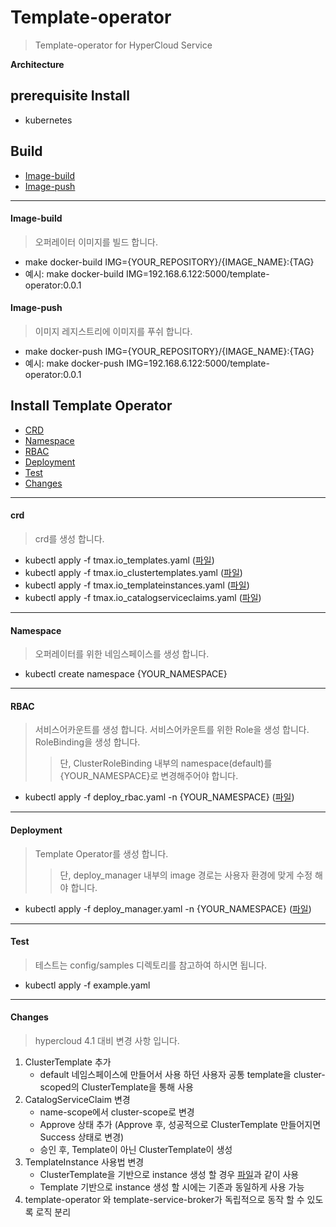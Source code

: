 # Template-operator

> Template-operator for HyperCloud Service

**Architecture**

## prerequisite Install
- kubernetes

## Build
- [Image-build](#image-build)
- [Image-push](#image-push)

---

#### Image-build
> 오퍼레이터 이미지를 빌드 합니다.
- make docker-build IMG={YOUR_REPOSITORY}/{IMAGE_NAME}:{TAG}
- 예시: make docker-build IMG=192.168.6.122:5000/template-operator:0.0.1

#### Image-push
> 이미지 레지스트리에 이미지를 푸쉬 합니다.
- make docker-push IMG={YOUR_REPOSITORY}/{IMAGE_NAME}:{TAG}
- 예시: make docker-push IMG=192.168.6.122:5000/template-operator:0.0.1

## Install Template Operator

- [CRD](#crd)
- [Namespace](#namespace)
- [RBAC](#RBAC)
- [Deployment](#deployment)
- [Test](#test)
- [Changes](#changes)

---

#### crd
> crd를 생성 합니다.
- kubectl apply -f tmax.io_templates.yaml ([파일](./config/crd/bases/tmax.io_templates.yaml))
- kubectl apply -f tmax.io_clustertemplates.yaml ([파일](./config/crd/bases/tmax.io_clustertemplates.yaml))
- kubectl apply -f tmax.io_templateinstances.yaml ([파일](./config/crd/bases/tmax.io_templateinstances.yaml))
- kubectl apply -f tmax.io_catalogserviceclaims.yaml ([파일](./config/crd/bases/tmax.io_catalogserviceclaims.yaml))

---

#### Namespace
> 오퍼레이터를 위한 네임스페이스를 생성 합니다.
- kubectl create namespace {YOUR_NAMESPACE}

---

#### RBAC
> 서비스어카운트를 생성 합니다.
> 서비스어카운트를 위한 Role을 생성 합니다.
> RoleBinding을 생성 합니다.
>> 단, ClusterRoleBinding 내부의 namespace(default)를 {YOUR_NAMESPACE}로 변경해주어야 합니다.
- kubectl apply -f deploy_rbac.yaml -n {YOUR_NAMESPACE} ([파일](./config/rbac/deploy_admin_rbac.yaml))

---

#### Deployment
> Template Operator를 생성 합니다.
>> 단, deploy_manager 내부의 image 경로는 사용자 환경에 맞게 수정 해야 합니다.
- kubectl apply -f deploy_manager.yaml -n {YOUR_NAMESPACE} ([파일](./config/manager/deploy_manager.yaml))

---

#### Test
> 테스트는 config/samples 디렉토리를 참고하여 하시면 됩니다.

- kubectl apply -f example.yaml

---

#### Changes
> hypercloud 4.1 대비 변경 사항 입니다.
1. ClusterTemplate 추가
    - default 네임스페이스에 만들어서 사용 하던 사용자 공통 template을 cluster-scoped의 ClusterTemplate을 통해 사용
2. CatalogServiceClaim 변경
    - name-scope에서 cluster-scope로 변경
    - Approve 상태 추가 (Approve 후, 성공적으로 ClusterTemplate 만들어지면 Success 상태로 변경)
    - 승인 후, Template이 아닌 ClusterTemplate이 생성
3. TemplateInstance 사용법 변경
    - ClusterTemplate을 기반으로 instance 생성 할 경우 [파일](./config/samples/cluster-example-template-instance.yaml)과 같이 사용
    - Template 기반으로 instance 생성 할 시에는 기존과 동일하게 사용 가능
4. template-operator 와 template-service-broker가 독립적으로 동작 할 수 있도록 로직 분리 